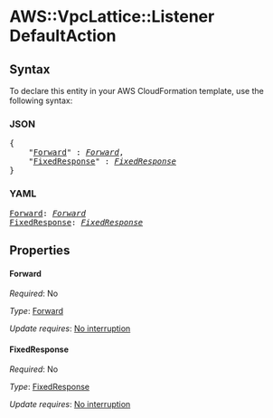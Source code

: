 # AWS::VpcLattice::Listener DefaultAction

## Syntax

To declare this entity in your AWS CloudFormation template, use the following syntax:

### JSON

<pre>
{
    "<a href="#forward" title="Forward">Forward</a>" : <i><a href="forward.md">Forward</a></i>,
    "<a href="#fixedresponse" title="FixedResponse">FixedResponse</a>" : <i><a href="fixedresponse.md">FixedResponse</a></i>
}
</pre>

### YAML

<pre>
<a href="#forward" title="Forward">Forward</a>: <i><a href="forward.md">Forward</a></i>
<a href="#fixedresponse" title="FixedResponse">FixedResponse</a>: <i><a href="fixedresponse.md">FixedResponse</a></i>
</pre>

## Properties

#### Forward

_Required_: No

_Type_: <a href="forward.md">Forward</a>

_Update requires_: [No interruption](https://docs.aws.amazon.com/AWSCloudFormation/latest/UserGuide/using-cfn-updating-stacks-update-behaviors.html#update-no-interrupt)

#### FixedResponse

_Required_: No

_Type_: <a href="fixedresponse.md">FixedResponse</a>

_Update requires_: [No interruption](https://docs.aws.amazon.com/AWSCloudFormation/latest/UserGuide/using-cfn-updating-stacks-update-behaviors.html#update-no-interrupt)

